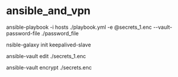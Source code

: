 # ansible_and_vpn

ansible-playbook -i hosts ./playbook.yml -e @secrets_1.enc --vault-password-file ./password_file

nsible-galaxy init keepalived-slave 

ansible-vault edit ./secrets_1.enc

ansible-vault encrypt ./secrets.enc

